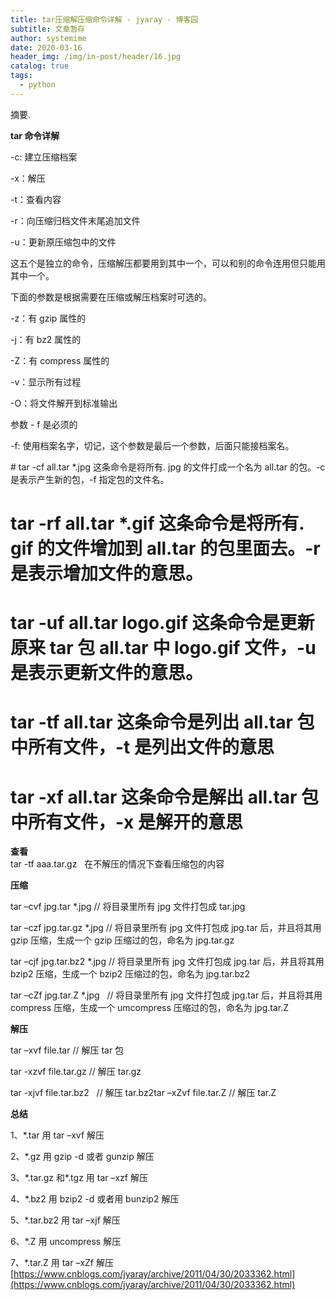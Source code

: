 ```yaml
---
title: tar压缩解压缩命令详解 - jyaray - 博客园
subtitle: 文章暂存
author: systemime
date: 2020-03-16
header_img: /img/in-post/header/16.jpg
catalog: true
tags:
  - python
---
```

摘要.

<!-- more -->
**tar 命令详解**

\-c: 建立压缩档案

\-x：解压

\-t：查看内容

\-r：向压缩归档文件末尾追加文件

\-u：更新原压缩包中的文件

这五个是独立的命令，压缩解压都要用到其中一个，可以和别的命令连用但只能用其中一个。

下面的参数是根据需要在压缩或解压档案时可选的。

\-z：有 gzip 属性的

\-j：有 bz2 属性的

\-Z：有 compress 属性的

\-v：显示所有过程

\-O：将文件解开到标准输出

参数 - f 是必须的

\-f: 使用档案名字，切记，这个参数是最后一个参数，后面只能接档案名。

\# tar -cf all.tar \*.jpg 这条命令是将所有. jpg 的文件打成一个名为 all.tar 的包。-c 是表示产生新的包，-f 指定包的文件名。  
# tar -rf all.tar \*.gif 这条命令是将所有. gif 的文件增加到 all.tar 的包里面去。-r 是表示增加文件的意思。   
# tar -uf all.tar logo.gif 这条命令是更新原来 tar 包 all.tar 中 logo.gif 文件，-u 是表示更新文件的意思。   
# tar -tf all.tar 这条命令是列出 all.tar 包中所有文件，-t 是列出文件的意思   
# tar -xf all.tar 这条命令是解出 all.tar 包中所有文件，-x 是解开的意思

**查看**  
tar -tf aaa.tar.gz   在不解压的情况下查看压缩包的内容

**压缩**

tar –cvf jpg.tar \*.jpg // 将目录里所有 jpg 文件打包成 tar.jpg

tar –czf jpg.tar.gz \*.jpg // 将目录里所有 jpg 文件打包成 jpg.tar 后，并且将其用 gzip 压缩，生成一个 gzip 压缩过的包，命名为 jpg.tar.gz

tar –cjf jpg.tar.bz2 \*.jpg // 将目录里所有 jpg 文件打包成 jpg.tar 后，并且将其用 bzip2 压缩，生成一个 bzip2 压缩过的包，命名为 jpg.tar.bz2

tar –cZf jpg.tar.Z \*.jpg   // 将目录里所有 jpg 文件打包成 jpg.tar 后，并且将其用 compress 压缩，生成一个 umcompress 压缩过的包，命名为 jpg.tar.Z

**解压**

tar –xvf file.tar // 解压 tar 包

tar -xzvf file.tar.gz // 解压 tar.gz

tar -xjvf file.tar.bz2   // 解压 tar.bz2tar –xZvf file.tar.Z // 解压 tar.Z

**总结**

1、\*.tar 用 tar –xvf 解压

2、\*.gz 用 gzip -d 或者 gunzip 解压

3、\*.tar.gz 和\*.tgz 用 tar –xzf 解压

4、\*.bz2 用 bzip2 -d 或者用 bunzip2 解压

5、\*.tar.bz2 用 tar –xjf 解压

6、\*.Z 用 uncompress 解压

7、\*.tar.Z 用 tar –xZf 解压 
 [https://www.cnblogs.com/jyaray/archive/2011/04/30/2033362.html](https://www.cnblogs.com/jyaray/archive/2011/04/30/2033362.html)
